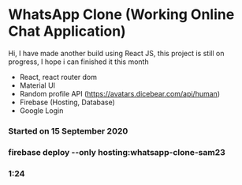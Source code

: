# WhatsApp Clone (Working Online Chat Application)

Hi, I have made another build using React JS, this project is still on progress, I hope i can finished it this month

- React, react router dom
- Material UI
- Random profile API (https://avatars.dicebear.com/api/human)
- Firebase (Hosting, Database)
- Google Login

### Started on 15 September 2020

### firebase deploy --only hosting:whatsapp-clone-sam23

### 1:24
